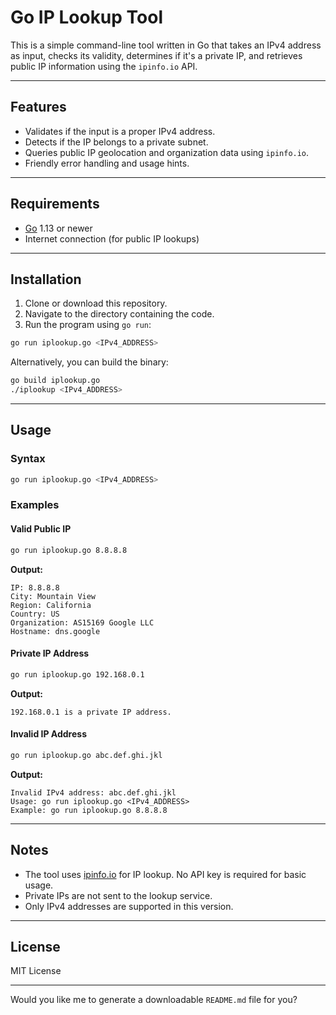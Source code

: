 # Go IP Lookup Tool

This is a simple command-line tool written in Go that takes an IPv4 address as input, checks its validity, determines if it's a private IP, and retrieves public IP information using the `ipinfo.io` API.

---

## Features

- Validates if the input is a proper IPv4 address.
- Detects if the IP belongs to a private subnet.
- Queries public IP geolocation and organization data using `ipinfo.io`.
- Friendly error handling and usage hints.

---

## Requirements

- [Go](https://golang.org/dl/) 1.13 or newer
- Internet connection (for public IP lookups)

---

## Installation

1. Clone or download this repository.
2. Navigate to the directory containing the code.
3. Run the program using `go run`:

```bash
go run iplookup.go <IPv4_ADDRESS>
```

Alternatively, you can build the binary:

```bash
go build iplookup.go
./iplookup <IPv4_ADDRESS>
```

---

## Usage

### Syntax

```bash
go run iplookup.go <IPv4_ADDRESS>
```

### Examples

#### Valid Public IP

```bash
go run iplookup.go 8.8.8.8
```

**Output:**

```
IP: 8.8.8.8
City: Mountain View
Region: California
Country: US
Organization: AS15169 Google LLC
Hostname: dns.google
```

#### Private IP Address

```bash
go run iplookup.go 192.168.0.1
```

**Output:**

```
192.168.0.1 is a private IP address.
```

#### Invalid IP Address

```bash
go run iplookup.go abc.def.ghi.jkl
```

**Output:**

```
Invalid IPv4 address: abc.def.ghi.jkl
Usage: go run iplookup.go <IPv4_ADDRESS>
Example: go run iplookup.go 8.8.8.8
```

---

## Notes

- The tool uses [ipinfo.io](https://ipinfo.io/) for IP lookup. No API key is required for basic usage.
- Private IPs are not sent to the lookup service.
- Only IPv4 addresses are supported in this version.

---

## License

MIT License

---

Would you like me to generate a downloadable `README.md` file for you?
